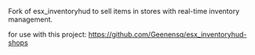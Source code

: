 
Fork of esx_inventoryhud to sell items in stores with real-time inventory management.

for use with this project: https://github.com/Geenensq/esx_inventoryhud-shops

